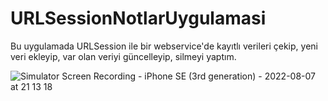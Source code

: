 # URLSessionNotlarUygulamasi

Bu uygulamada URLSession ile bir webservice'de kayıtlı verileri çekip, yeni veri ekleyip, var olan veriyi güncelleyip, silmeyi yaptım. 

![Simulator Screen Recording - iPhone SE (3rd generation) - 2022-08-07 at 21 13 18](https://user-images.githubusercontent.com/54503469/183305122-2d936e35-e77f-46e9-8bb2-d3f2f8b85889.gif)
